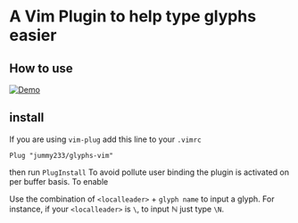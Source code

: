 # A Vim Plugin to help type glyphs easier

## How to use
[![Demo](https://asciinema.org/a/Slcieff00LVAgQz6Rnzcq85sO.svg)](https://asciinema.org/a/Slcieff00LVAgQz6Rnzcq85sO)
## install

If you are using `vim-plug` add this line to your `.vimrc`
```
Plug "jummy233/glyphs-vim"
```
then run `PlugInstall`
To avoid pollute user binding the plugin is activated on per buffer basis. To enable

Use the combination of `<localleader>` + `glyph name` to input a glyph. For instance, if your `<localleader>` is `\`, to input ℕ just type `\N`.

